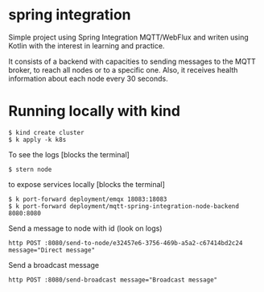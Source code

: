 # spring integration 
Simple project using Spring Integration MQTT/WebFlux and writen using Kotlin with the interest in learning and practice.

It consists of a backend with capacities to sending messages to the MQTT broker, to reach all nodes or to a specific one. Also, it receives health information about each node every 30 seconds.

# Running locally with kind
```
$ kind create cluster
$ k apply -k k8s
```

To see the logs [blocks the terminal]
```
$ stern node
```
to expose services locally [blocks the terminal]
```
$ k port-forward deployment/emqx 18083:18083
$ k port-forward deployment/mqtt-spring-integration-node-backend 8080:8080
```

Send a message to node with id (look on logs)
```
http POST :8080/send-to-node/e32457e6-3756-469b-a5a2-c67414bd2c24 message="Direct message"
```

Send a broadcast message
```
http POST :8080/send-broadcast message="Broadcast message"
```

